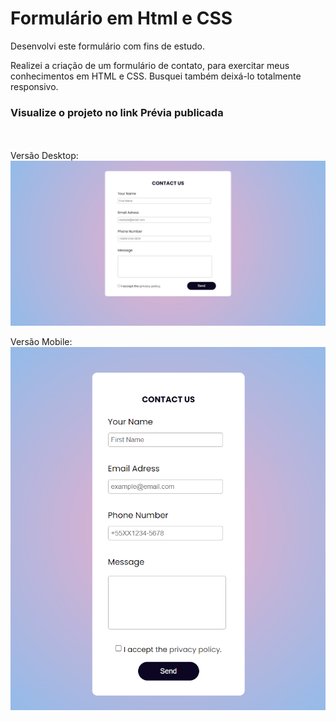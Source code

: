 
# Formulário em Html e CSS

<p>Desenvolvi este formulário com fins de estudo.</p>
<p>Realizei a criação de um formulário de contato, para exercitar meus conhecimentos em HTML e CSS. Busquei também deixá-lo totalmente responsivo. </p> 
<h3>Visualize o projeto no link<a href"https://amandacarvalhoo.github.io/contact-form/"> Prévia publicada </a></h3>
<br><br>
Versão Desktop: 
<img src="https://github.com/AmandaCarvalhoo/contact-form/blob/main/form-desktop.png?raw=true"  width="600px" height="auto" align="center" />
<br><br>
Versão Mobile:  
<img src="https://github.com/AmandaCarvalhoo/contact-form/blob/main/form-mobile.png?raw=true"  width="600px" height="auto" align="center" />



